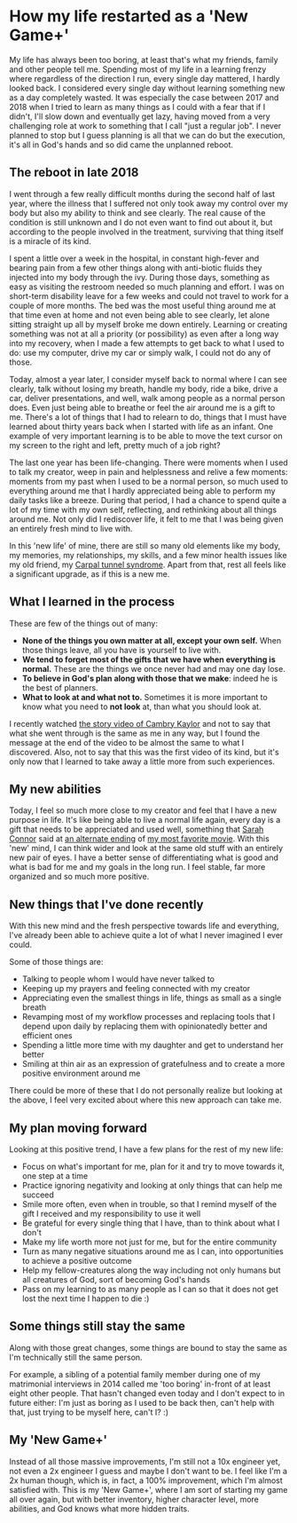 # How my life restarted as a 'New Game+'

My life has always been too boring, at least that's what my friends, family and other people tell me. Spending most of my life in a learning frenzy where regardless of the direction I run, every single day mattered, I hardly looked back. I considered every single day without learning something new as a day completely wasted. It was especially the case between 2017 and 2018 when I tried to learn as many things as I could with a fear that if I didn't, I'll slow down and eventually get lazy, having moved from a very challenging role at work to something that I call "just a regular job". I never planned to stop but I guess planning is all that we can do but the execution, it's all in God's hands and so did came the unplanned reboot.

## The reboot in late 2018

I went through a few really difficult months during the second half of last year, where the illness that I suffered not only took away my control over my body but also my ability to think and see clearly. The real cause of the condition is still unknown and I do not even want to find out about it, but according to the people involved in the treatment, surviving that thing itself is a miracle of its kind.

I spent a little over a week in the hospital, in constant high-fever and bearing pain from a few other things along with anti-biotic fluids they injected into my body through the ivy. During those days, something as easy as visiting the restroom needed so much planning and effort. I was on short-term disability leave for a few weeks and could not travel to work for a couple of more months. The bed was the most useful thing around me at that time even at home and not even being able to see clearly, let alone sitting straight up all by myself broke me down entirely. Learning or creating something was not at all a priority (or possibility) as even after a long way into my recovery, when I made a few attempts to get back to what I used to do: use my computer, drive my car or simply walk, I could not do any of those.

Today, almost a year later, I consider myself back to normal where I can see clearly, talk without losing my breath, handle my body, ride a bike, drive a car, deliver presentations, and well, walk among people as a normal person does. Even just being able to breathe or feel the air around me is a gift to me. There's a lot of things that I had to relearn to do, things that I must have learned about thirty years back when I started with life as an infant. One example of very important learning is to be able to move the text cursor on my screen to the right and left, pretty much of a job right?

The last one year has been life-changing. There were moments when I used to talk my creator, weep in pain and helplessness and relive a few moments: moments from my past when I used to be a normal person, so much used to everything around me that I hardly appreciated being able to perform my daily tasks like a breeze. During that period, I had a chance to spend quite a lot of my time with my own self, reflecting, and rethinking about all things around me. Not only did I rediscover life, it felt to me that I was being given an entirely fresh mind to live with.

In this 'new life' of mine, there are still so many old elements like my body, my memories, my relationships, my skills, and a few minor health issues like my old friend, my [Carpal tunnel syndrome](https://en.wikipedia.org/wiki/Carpal_tunnel_syndrome). Apart from that, rest all feels like a significant upgrade, as if this is a new me.

## What I learned in the process

These are few of the things out of many:

- **None of the things you own matter at all, except your own self.** When those things leave, all you have is yourself to live with.
- **We tend to forget most of the gifts that we have when everything is normal.** These are the things we once never had and may one day lose.
- **To believe in God's plan along with those that we make**: indeed he is the best of planners.
- **What to look at and what not to.** Sometimes it is more important to know what you need to **not look** at, than what you should look at.

I recently watched [the story video of Cambry Kaylor](https://www.youtube.com/watch?v=ILCDfIBn1fw) and not to say that what she went through is the same as me in any way, but I found the message at the end of the video to be almost the same to what I discovered. Also, not to say that this was the first video of its kind, but it's only now that I learned to take away a little more from such experiences.

## My new abilities

Today, I feel so much more close to my creator and feel that I have a new purpose in life. It's like being able to live a normal life again, every day is a gift that needs to be appreciated and used well, something that [Sarah Connor](https://en.wikipedia.org/wiki/Sarah_Connor_(Terminator)) said at [an alternate ending](https://www.youtube.com/watch?v=JgUsMkbipQQ) of [my most favorite movie](https://en.wikipedia.org/wiki/Terminator_2:_Judgment_Day). With this 'new' mind, I can think wider and look at the same old stuff with an entirely new pair of eyes. I have a better sense of differentiating what is good and what is bad for me and my goals in the long run. I feel stable, far more organized and so much more positive.

## New things that I've done recently

With this new mind and the fresh perspective towards life and everything, I've already been able to achieve quite a lot of what I never imagined I ever could. 

Some of those things are:

- Talking to people whom I would have never talked to
- Keeping up my prayers and feeling connected with my creator
- Appreciating even the smallest things in life, things as small as a single breath
- Revamping most of my workflow processes and replacing tools that I depend upon daily by replacing them with opinionatedly better and efficient ones
- Spending a little more time with my daughter and get to understand her better
- Smiling at thin air as an expression of gratefulness and to create a more positive environment around me

There could be more of these that I do not personally realize but looking at the above, I feel very excited about where this new approach can take me.

## My plan moving forward

Looking at this positive trend, I have a few plans for the rest of my new life:

- Focus on what's important for me, plan for it and try to move towards it, one step at a time
- Practice ignoring negativity and looking at only things that can help me succeed
- Smile more often, even when in trouble, so that I remind myself of the gift I received and my responsibility to use it well
- Be grateful for every single thing that I have, than to think about what I don't
- Make my life worth more not just for me, but for the entire community
- Turn as many negative situations around me as I can, into opportunities to achieve a positive outcome
- Help my fellow-creatures along the way including not only humans but all creatures of God, sort of becoming God's hands
- Pass on my learning to as many people as I can so that it does not get lost the next time I happen to die :)

## Some things still stay the same

Along with those great changes, some things are bound to stay the same as I'm technically still the same person.

For example, a sibling of a potential family member during one of my matrimonial interviews in 2014 called me 'too boring' in-front of at least eight other people. That hasn't changed even today and I don't expect to in future either: I'm just as boring as I used to be back then, can't help with that, just trying to be myself here, can't I? :)

## My 'New Game+'

Instead of all those massive improvements, I'm still not a 10x engineer yet, not even a 2x engineer I guess and maybe I don't want to be. I feel like I'm a 2x human though, which is, in fact, a 100% improvement, which I'm almost satisfied with. This is my 'New Game+', where I am sort of starting my game all over again, but with better inventory, higher character level, more abilities, and God knows what more hidden traits.